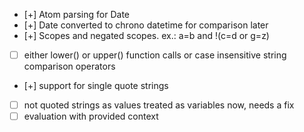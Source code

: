 - [+] Atom parsing for Date
- [+] Date converted to chrono datetime for comparison later
- [+] Scopes and negated scopes. ex.: a=b and !(c=d or g=z)
- [ ] either lower() or upper() function calls or case insensitive string comparison operators
- [+] support for single quote strings
- [ ] not quoted strings as values treated as variables now, needs a fix
- [ ] evaluation with provided context
